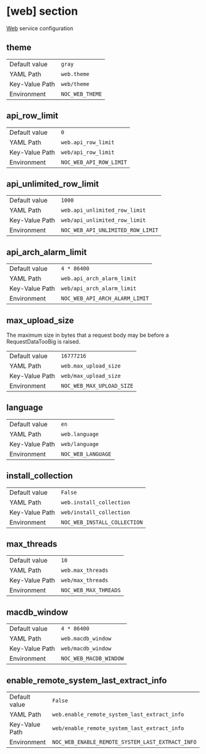 # [web] section

[Web](../services-reference/web.md) service configuration

## theme

|                |                 |
| -------------- | --------------- |
| Default value  | `gray`          |
| YAML Path      | `web.theme`     |
| Key-Value Path | `web/theme`     |
| Environment    | `NOC_WEB_THEME` |

## api_row_limit

|                |                         |
| -------------- | ----------------------- |
| Default value  | `0`                     |
| YAML Path      | `web.api_row_limit`     |
| Key-Value Path | `web/api_row_limit`     |
| Environment    | `NOC_WEB_API_ROW_LIMIT` |

## api_unlimited_row_limit

|                |                                   |
| -------------- | --------------------------------- |
| Default value  | `1000`                            |
| YAML Path      | `web.api_unlimited_row_limit`     |
| Key-Value Path | `web/api_unlimited_row_limit`     |
| Environment    | `NOC_WEB_API_UNLIMITED_ROW_LIMIT` |

## api_arch_alarm_limit

|                |                                |
| -------------- | ------------------------------ |
| Default value  | `4 * 86400`                    |
| YAML Path      | `web.api_arch_alarm_limit`     |
| Key-Value Path | `web/api_arch_alarm_limit`     |
| Environment    | `NOC_WEB_API_ARCH_ALARM_LIMIT` |

## max_upload_size

The maximum size in bytes that a request body may be
before a RequestDataTooBig is raised.

|                |                           |
| -------------- | ------------------------- |
| Default value  | `16777216`                |
| YAML Path      | `web.max_upload_size`     |
| Key-Value Path | `web/max_upload_size`     |
| Environment    | `NOC_WEB_MAX_UPLOAD_SIZE` |

## language

|                |                    |
| -------------- | ------------------ |
| Default value  | `en`               |
| YAML Path      | `web.language`     |
| Key-Value Path | `web/language`     |
| Environment    | `NOC_WEB_LANGUAGE` |

## install_collection

|                |                              |
| -------------- | ---------------------------- |
| Default value  | `False`                      |
| YAML Path      | `web.install_collection`     |
| Key-Value Path | `web/install_collection`     |
| Environment    | `NOC_WEB_INSTALL_COLLECTION` |

## max_threads

|                |                       |
| -------------- | --------------------- |
| Default value  | `10`                  |
| YAML Path      | `web.max_threads`     |
| Key-Value Path | `web/max_threads`     |
| Environment    | `NOC_WEB_MAX_THREADS` |

## macdb_window

|                |                        |
| -------------- | ---------------------- |
| Default value  | `4 * 86400`            |
| YAML Path      | `web.macdb_window`     |
| Key-Value Path | `web/macdb_window`     |
| Environment    | `NOC_WEB_MACDB_WINDOW` |

## enable_remote_system_last_extract_info

|                |                                                  |
| -------------- | ------------------------------------------------ |
| Default value  | `False`                                          |
| YAML Path      | `web.enable_remote_system_last_extract_info`     |
| Key-Value Path | `web/enable_remote_system_last_extract_info`     |
| Environment    | `NOC_WEB_ENABLE_REMOTE_SYSTEM_LAST_EXTRACT_INFO` |
